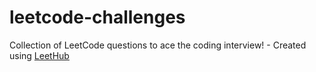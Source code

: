 # leetcode-challenges
Collection of LeetCode questions to ace the coding interview! - Created using [LeetHub](https://github.com/QasimWani/LeetHub)
